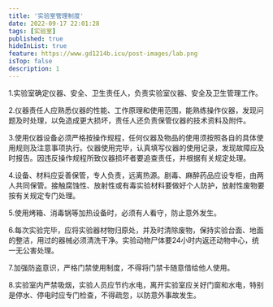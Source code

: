 ```yaml
---
title: '实验室管理制度'
date: 2022-09-17 22:01:28
tags: [实验室]
published: true
hideInList: true
feature: https://www.gd1214b.icu/post-images/lab.png
isTop: false
description: 1
---
```

1.实验室确定仪器、安全、卫生责任人，负责实验室仪器、安全及卫生管理工作。

2.仪器责任人应熟悉仪器的性能、工作原理和使用范围，能熟练操作仪器，发现问题及时处理，以免造成更大损坏，责任人还负责保管仪器的技术资料及附件。

3.使用仪器设备必须严格按操作规程，任何仪器及物品的使用须按照各自的具体使用规则及注意事项执行。仪器使用完毕，认真填写仪器的使用记录，发现故障应及时报告。因违反操作规程所致仪器损坏者要追查责任，并根据有关规定处理。

4.设备、材料应妥善保管，专人负责，远离热源。剧毒、麻醉药品应设专柜，由两人共同保管。接触腐蚀性、放射性或有毒实验材料要做好个人防护，放射性废物要按有关规定专门处理。

5.使用烤箱、消毒锅等加热设备时，必须有人看守，防止意外发生。

6.每次实验完毕，应将实验器材物归原处，并及时清除废物，保持实验台面、地面的整洁，用过的器械必须清洗干净。实验动物尸体要24小时内返还动物中心，统一无公害处理。

7.加强防盗意识，严格门禁使用制度，不得将门禁卡随意借给他人使用。

8.实验室内严禁吸烟，实验人员应节约水电，离开实验室应关好门窗和水电，特别是停水、停电时应专门检查，不得疏忽，以防意外事故发生。

